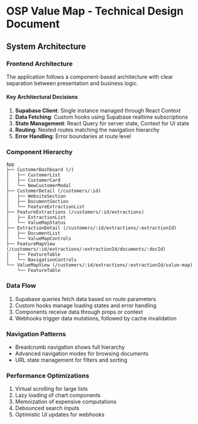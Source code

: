 # OSP Value Map - Technical Design Document

## System Architecture

### Frontend Architecture
The application follows a component-based architecture with clear separation between presentation and business logic.

#### Key Architectural Decisions
1. **Supabase Client**: Single instance managed through React Context
2. **Data Fetching**: Custom hooks using Supabase realtime subscriptions
3. **State Management**: React Query for server state, Context for UI state
4. **Routing**: Nested routes matching the navigation hierarchy
5. **Error Handling**: Error boundaries at route level

### Component Hierarchy
```
App
├── CustomerDashboard (/)
│   ├── CustomerList
│   ├── CustomerCard
│   └── NewCustomerModal
├── CustomerDetail (/customers/:id)
│   ├── WebsiteSection
│   ├── DocumentSection
│   └── FeatureExtractionList
├── FeatureExtractions (/customers/:id/extractions)
│   ├── ExtractionList
│   └── ValueMapStatus
├── ExtractionDetail (/customers/:id/extractions/:extractionId)
│   ├── DocumentList
│   └── ValueMapControls
├── FeatureMapView (/customers/:id/extractions/:extractionId/documents/:docId)
│   ├── FeatureTable
│   └── NavigationControls
└── ValueMapView (/customers/:id/extractions/:extractionId/value-map)
    └── FeatureTable
```

### Data Flow
1. Supabase queries fetch data based on route parameters
2. Custom hooks manage loading states and error handling
3. Components receive data through props or context
4. Webhooks trigger data mutations, followed by cache invalidation

### Navigation Patterns
- Breadcrumb navigation shows full hierarchy
- Advanced navigation modes for browsing documents
- URL state management for filters and sorting

### Performance Optimizations
1. Virtual scrolling for large lists
2. Lazy loading of chart components
3. Memoization of expensive computations
4. Debounced search inputs
5. Optimistic UI updates for webhooks
